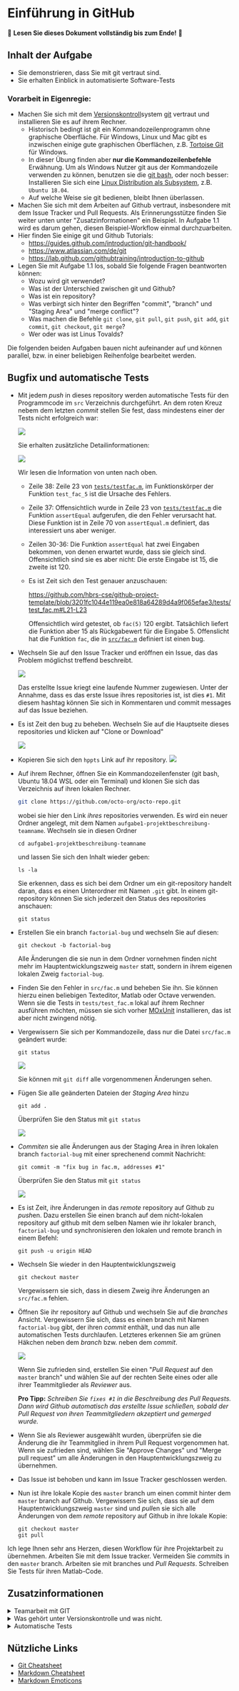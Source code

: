 # Einführung in GitHub

:loudspeaker: **Lesen Sie dieses Dokument vollständig bis zum Ende!** :loudspeaker:


## Inhalt der Aufgabe

 - Sie demonstrieren, dass Sie mit git vertraut sind.
 - Sie erhalten Einblick in automatisierte Software-Tests
<!---
 - Sie verfassen eine Projektbeschreibung für Ihre Ausarbeitung


## Abgabe

**Wichtig:** Die Abgabe dieser Übung erfolgt über den Issue Tracker dieses repositories. 

 - Erstellen Sie _mit genügend Puffer vor Ablauf ihrer Deadline_ ein Issue mit dem Titel `Projektbeschreibung absegnen` und weisen es mir (@joergbrech) zur Bearbeitung zu. Bei der Gelegenheit überprüfe ich auch, ob sie die Schritte aus Aufgabe 1.1 richtig befolgt haben.


:point_right: **Erst wenn ich explizit die Projektbeschreibung abgesegnet habe, gilt die Aufgabe als bestanden! Das Erstellen des Issues alleine reicht nicht!** :point_left:

## Ihr Team

Auf Github sind sie nun Mitglied eines Teams. Nutzen Sie Github zur Kommunikation mit ihren Teammitgliedern

<p align="center"><img src="images/team_discussion.gif"/></p>

## Ihre Aufgabe
-->

### Vorarbeit in Eigenregie:

 - Machen Sie sich mit dem [Versionskontroll](https://de.wikipedia.org/wiki/Versionsverwaltung)system [git](https://git-scm.com/) vertraut und installieren Sie es auf ihrem Rechner. 
    - Historisch bedingt ist git ein Kommandozeilenprogramm ohne graphische Oberfläche. Für Windows, Linux und Mac gibt es inzwischen einige gute graphischen Oberflächen, z.B. [Tortoise Git](https://tortoisegit.org/) für Windows. 
    - In dieser Übung finden aber **nur die Kommandozeilenbefehle** Erwähnung. Um als Windows Nutzer git aus der Kommandozeile verwenden zu können, benutzen sie die [git bash](https://gitforwindows.org/), oder noch besser: Installieren Sie sich eine [Linux Distribution als Subsystem](https://docs.microsoft.com/de-de/windows/wsl/install-win10), z.B. `Ubuntu 18.04`.
    - Auf welche Weise sie git bedienen, bleibt Ihnen überlassen.
 - Machen Sie sich mit dem Arbeiten auf Github vertraut, insbesondere mit dem Issue Tracker und Pull Requests. Als Erinnerungsstütze finden Sie weiter unten unter "Zusatzinformationen" ein Beispiel. In Aufgabe 1.1 wird es darum gehen, diesen Beispiel-Workflow einmal durchzuarbeiten.
 - Hier finden Sie einige git und Github Tutorials:
    - https://guides.github.com/introduction/git-handbook/
    - https://www.atlassian.com/de/git
    - https://lab.github.com/githubtraining/introduction-to-github
 - Legen Sie mit Aufgabe 1.1 los, sobald Sie folgende Fragen beantworten können:
   - Wozu wird git verwendet?
   - Was ist der Unterschied zwischen git und Github?
   - Was ist ein repository?
   - Was verbirgt sich hinter den Begriffen "commit", "branch" und "Staging Area" und "merge conflict"?
   - Was machen die Befehle `git clone`, `git pull`, `git push`, `git add`, `git commit`, `git checkout`, `git merge`?
   - Wer oder was ist Linus Tovalds?

Die folgenden beiden Aufgaben bauen nicht aufeinander auf und können parallel, bzw. in einer beliebigen Reihenfolge bearbeitet werden.

 ## Bugfix und automatische Tests

 - Mit jedem *push* in dieses repository werden automatische Tests für den Programmcode im `src` Verzeichnis durchgeführt. An dem roten Kreuz nebem dem letzten *commit* stellen Sie fest, dass mindestens einer der Tests nicht erfolgreich war:
   
   ![](images/failed_test.gif)

   Sie erhalten zusätzliche Detailinformationen:

   ![](images/failed_test_2.png)

   Wir lesen die Information von unten nach oben. 
    - Zeile 38: Zeile 23 von [`tests/testfac.m`](tests/test_fac.m), im Funktionskörper der Funktion `test_fac_5` ist die Ursache des Fehlers.
    - Zeile 37: Offensichtlich wurde in Zeile 23 von [`tests/testfac.m`](tests/test_fac.m) die Funktion `assertEqual` aufgerufen, die den Fehler verursacht hat. Diese Funktion ist in Zeile 70 von `assertEqual.m` definiert, das interessiert uns aber weniger.
    - Zeilen 30-36: Die Funktion `assertEqual` hat zwei Eingaben bekommen, von  denen erwartet wurde, dass sie gleich sind. Offensichtlich sind sie es aber nicht: Die erste Eingabe ist 15, die zweite ist 120. 
    - Es ist Zeit sich den Test genauer anzuschauen:

      https://github.com/hbrs-cse/github-project-template/blob/3201fc1044e119ea0e818a64289d4a9f065efae3/tests/test_fac.m#L21-L23

      Offensichtlich wird getestet, ob `fac(5)` 120 ergibt. Tatsächlich liefert die Funktion aber 15 als Rückgabewert für die Eingabe 5. Offenslicht hat die Funktion `fac`, die in [`src/fac.m`](src/fac.m) definiert ist einen bug.

 - Wechseln Sie auf den Issue Tracker und eröffnen ein Issue, das das Problem möglichst treffend beschreibt.

   ![](https://help.github.com/assets/images/help/repository/repo-tabs-issues.png)

   Das erstellte Issue kriegt eine laufende Nummer zugewiesen. Unter der Annahme, dass es das erste Issue ihres repositories ist, ist dies `#1`. Mit diesem hashtag können Sie sich in Kommentaren und commit messages auf das Issue beziehen.
 - Es ist Zeit den bug zu beheben. Wechseln Sie auf die Hauptseite dieses repositories und klicken auf "Clone or Download"

   ![](https://help.github.com/assets/images/help/repository/clone-repo-clone-url-button.png)
 - Kopieren Sie sich den `hppts` Link auf ihr repository. 
   ![](https://help.github.com/assets/images/help/repository/https-url-clone.png)
 - Auf ihrem Rechner, öffnen Sie ein Kommandozeilenfenster (git bash, Ubuntu 18.04 WSL oder ein Terminal) und klonen Sie sich das Verzeichnis auf ihren lokalen Rechner.
   ```bash
   git clone https://github.com/octo-org/octo-repo.git
   ```
   wobei sie hier den Link *ihres* repositories verwenden. Es wird ein neuer Ordner angelegt, mit dem Namen `aufgabe1-projektbeschreibung-teamname`. Wechseln sie in diesen Ordner


   ```
   cd aufgabe1-projektbeschreibung-teamname
   ```

   und lassen Sie sich den Inhalt wieder geben:

   ```
   ls -la
   ```

   Sie erkennen, dass es sich bei dem Ordner um ein git-repository handelt daran, dass es einen Unterordner mit Namen `.git` gibt. In einem git-repository können Sie sich jederzeit den Status des repositories anschauen:

   ```
   git status
   ```

 - Erstellen Sie ein branch `factorial-bug` und wechseln Sie auf diesen:
 
   ```
   git checkout -b factorial-bug
   ```
   
   Alle Änderungen die sie nun in dem Ordner vornehmen finden nicht mehr im Hauptentwicklungszweig `master` statt, sondern in ihrem eigenen lokalen Zweig `factorial-bug`. 

 - Finden Sie den Fehler in `src/fac.m` und beheben Sie ihn. Sie können hierzu einen beliebigen Texteditor, Matlab oder Octave verwenden. Wenn sie die Tests in `tests/test_fac.m` lokal auf ihrem Rechner ausführen möchten, müssen sie sich vorher [MOxUnit](https://github.com/MOxUnit/MOxUnit) installieren, das ist aber nicht zwingend nötig.
 - Vergewissern Sie sich per Kommandozeile, dass nur die Datei `src/fac.m` geändert wurde:

   ```
   git status
   ```

   ![](images/git_status_0.png)

   Sie können mit `git diff` alle vorgenommenen Änderungen sehen.

 - Fügen Sie alle geänderten Dateien der *Staging Area* hinzu

   ```
   git add .
   ```
   
   Überprüfen Sie den Status mit `git status`

   ![](images/git_status_1.png)

 - *Commiten* sie alle Änderungen aus der Staging Area in ihren lokalen branch `factorial-bug` mit einer sprechenend commit Nachricht:

   ```
   git commit -m "fix bug in fac.m, addresses #1"
   ```
   
   Überprüfen Sie den Status mit `git status`

   ![](images/git_status_2.png)

 - Es ist Zeit, ihre Änderungen in das *remote* repository auf Github zu *push*en. Dazu erstellen Sie einen branch auf dem nicht-lokalen repository auf github mit dem selben Namen wie ihr lokaler branch, `factorial-bug` und synchronisieren den lokalen und remote branch in einem Befehl:
   
   ```
   git push -u origin HEAD
   ```

 - Wechseln Sie wieder in den Hauptentwicklungszweig

   ```
   git checkout master
   ```
   Vergewissern sie sich, dass in diesem Zweig ihre Änderungen an `src/fac.m` fehlen.

 - Öffnen Sie ihr repository auf Github und wechseln Sie auf die *branches* Ansicht. Vergewissern Sie sich, dass es einen branch mit Namen `factorial-bug` gibt, der ihren *commit* enthält, und das nun alle automatischen Tests durchlaufen. Letzteres erkennen Sie am grünen Häkchen neben dem *branch* bzw. neben dem *commit*.

   ![](images/pull_request.gif)

   Wenn Sie zufrieden sind, erstellen Sie einen "*Pull Request* auf den `master` branch" und wählen Sie auf der rechten Seite eines oder alle ihrer Teammitglieder als *Reviewer* aus.

   **Pro Tipp:** *Schreiben Sie `fixes #1` in die Beschreibung des Pull Requests. Dann wird Github automatisch das erstellte Issue schließen, sobald der Pull Request von ihren Teammitgliedern akzeptiert und gemerged wurde.*

 - Wenn Sie als Reviewer ausgewählt wurden, überprüfen sie die Änderung die ihr Teammitglied in ihrem Pull Request vorgenommen hat. Wenn sie zufrieden sind, wählen Sie "Approve Changes" und "Merge pull request" um alle Änderungen in den Hauptentwicklungszweig zu übernehmen.

 - Das Issue ist behoben und kann im Issue Tracker geschlossen werden.

 - Nun ist ihre lokale Kopie des `master` branch um einen commit hinter dem `master` branch auf Github. Vergewissern Sie sich, dass sie auf dem Hauptentwicklungszweig `master` sind und *pull*en sie sich alle Änderungen von dem *remote* repository auf Github in ihre lokale Kopie:

   ```
   git checkout master
   git pull
   ```

Ich lege Ihnen sehr ans Herzen, diesen Workflow für ihre Projektarbeit zu übernehmen. Arbeiten Sie mit dem Issue tracker. Vermeiden Sie *commit*s in den `master` branch. Arbeiten sie mit branches und *Pull Requests*. Schreiben Sie Tests für ihren Matlab-Code.

<!--- ## Projektbeschreibung

 In diesem Semester müssen Sie eine Projektarbeit in einem Team absolvieren. Sie suchen sich selbstständig eine Fragestellung oder ein Problem aus, welche(s) sich mit den Methoden aus den Vorlesungen Modellbildung und Simulation 1 und 2 beantworten bzw. lösen lässt. 

 In dieser Aufgabe geht es darum,
  -  sich ein Thema auszusuchen; Sie können sich gerne in [dieser Liste](https://gist.github.com/joergbrech/8f3d43a750bc44a0b49012ea43e7c119) Inspiration suchen
  - das Thema auszuformulieren und sich Gedanken über verwendete Literatur, Methoden und Software zu machen
  - sich einen groben Projektplan zumachen, das Projekt in kleinere Teilaufgaben aufzuteilen und sich Gedanken über mögliche Risiken und Stolperfallen zu machen.

 Füllen Sie die fehlenden Inhalte in der Datei [`PROJEKTBESCHREIBUNG.md`](PROJEKTBESCHREIBUNG.md) aus. Die Projektbeschreibung sollte ungefähr in der Größenordnung von zehn Sätzen sein. Verwenden Sie hierzu gerne den Pull Request Workflow aus Aufgabe 1.1 um die Datei im Team zu bearbeiten. Sobald Sie mit ihrer Projektbeschreibung fertig sind, eröffnen Sie bitte ein Issue im Issue Tracker mit dem Titel `Projektbeschreibung absegnen` und weisen es mir (@joergbrech) zur Bearbeitung zu. **Planen Sie genug Puffer vor der Deadline ein: Die Aufgabe gilt als erfüllt, wenn ich die Projektbeschreibung abgesegnet habe!**

## Troubleshooting

Wenn Sie Schwierigkeiten haben, öffnen Sie bitte im Issue Tracker ein neues Issue und weisen sie es mir (@joergbrech) zur Bearbeitung zu.

<p align="center"><img src="images/issue_tracker.gif"></p>
-->

## Zusatzinformationen

<details>
<summary>Teamarbeit mit GIT</summary>

### Der Pull-Request Workflow

Sie arbeiten gemeinsam als Team an einem Projekt. Es empfiehlt sich vorab die Aufgaben zu verteilen. Der Issue Tracker bietet sich hier als unterstützendes Tool an.

Damit es möglichst zu wenigen Konflikten kommt, bietet es sich an, die Aufgaben so zu verteilen, dass man sich möglichst wenig in die Quere kommt. Am besten arbeitet ihr, in dem ihr **nur in seltenen Ausnahmen** direkt in den `master` branch commitet. Idealerweise folgt ihr dem Workflow mit Pull Requests:

Angenommen Maja möchte eine bestimmte Teilaufgabe bearbeiten, z.B. das Kapitel "Stand der Technik" in die Projektdokumentation einfügen.

 - Maja wechselt in ihrer lokalen Kopie des repositories auf den `master` branch und sorgt dafür, dass sie alle aktuellen Änderungen aus dem Github repository enthält:

   ```bash
   git checkout master
   git pull
   ```

 - Sie erstellt einen neuen lokalen branch mit einem sprechenden Namen, z.B. `maja/chapter-stand-der-technik`, und welchselt in diesen branch

    ```bash
    git checkout -b maja/chapter-stand-der-technik
    ```

 - Anschließend kann Maja Dateien ändern oder neue hinzufügen, und jede inkrementelle Änderung *commit*en.

    ```bash
    git add 02_stand_der_technik.tex
    git add main.tex
    git commit -m "Stand der Technik Kapitel geschrieben"
    ```

 - Sie kann jederzeit ihre lokalen Änderungen auf das Github repository *push*en. 
   Der Befehl

    ```bash
    git push -u origin HEAD
    ```

    erstellt einen neuen branch im *remote* Github repository mit dem selben Namen wie ihr lokaler branch. Wenn Sie weitere Änderungen an dem branch vornehmen möchte, muss sie beim nächsten mal nur noch 

    ```bash
    git push
    ```

    eingeben, da es schon im *remote* Github repository einen branch mit demselben Namen gibt.

 - Sobald Maja mit der Bearbeitung ihrer Teilaufgabe fertig ist, kann sie auf Github eine *Pull Request* stellen, und einen ihrer Teammitglieder, Willi, um einen *review* bitten. Wenn Willi mit Majas Änderungen einverstanden ist, kann er den *Pull Request* in den `master` branch *mergen*.

  - Sobald Maja's Änderungen im `master` übernommen sind, kann der branch `maja/chapter-stand-der-technik` ohne Bedenken gelöscht werden.

  - Falls Maja eine Aufgabe bearbeitet hat, die im Issue Tracker hinterlegt ist, kann das Issue als erledigt markiert werden.

</details>

<details>

<summary>Was gehört unter Versionskontrolle und was nicht.</summary>

### Stellen Sie folgende Dateien unter Versionskontrolle:

 - Alle von Menschen lesbare Dateien (ASCII), die sie zur Bearbeitung ihres Projektes erstellt haben. Das sind zum Beispiel `*.tex` Dateien oder `*.m` Dateien.
 - Binäre Dateien wie Bilder, die sie in ihrer Dokumentation verwenden.

### Stellen Sie folgende Dateien **nicht** unter Versionskontrolle:

 - Alle automatisch erstellten Dateien. Bei Latex sind das zum Beispiel Dateien mit der Endung `*.aux` oder `*.tmp`.
 - Große binäre Dateien, die sich regelmäßig ändern.

</details>

<details>

<summary>Automatische Tests</summary>

### Continuous Integration

<img src="https://media.giphy.com/media/12NUbkX6p4xOO4/source.gif" align="right"/>

Dieses repository ist so vorbereitet, dass mit jedem *push* und jedem *Pull Request* gewisse Aktionen automatisiert in der cloud durchgeführt werden, konkret werden unit tests für den Matlab Code in `src` durchgeführt. Diese automatisierten Aktionen sind wesentliche Bestandteile von [Continuous Integration](https://de.wikipedia.org/wiki/Kontinuierliche_Integration).

</details>

## Nützliche Links

 - [Git Cheatsheet](https://github.github.com/training-kit/downloads/github-git-cheat-sheet.pdf)
 - [Markdown Cheatsheet](https://github.com/adam-p/markdown-here/wiki/Markdown-Cheatsheet)
 - [Markdown Emoticons](https://gist.github.com/rxaviers/7360908)
